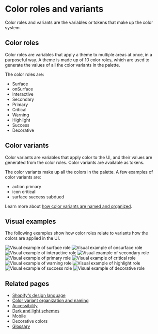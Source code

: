 # Color roles and variants

Color roles and variants are the variables or tokens that make up the color system.

## Color roles

Color roles are variables that apply a theme to multiple areas at once, in a purposeful way. A theme is made up of 10 color roles, which are used to generate the values of all the color variants in the palette.

The color roles are:

- Surface
- onSurface
- Interactive
- Secondary
- Primary
- Critical
- Warning
- Highlight
- Success
- Decorative

## Color variants

Color variants are variables that apply color to the UI, and their values are generated from the color roles. Color variants are available as tokens.

The color variants make up all the colors in the palette. A few examples of color variants are:

- action primary
- icon critical
- surface success subdued

Learn more about [how color variants are named and organized](/design-language-documentation/organization-and-naming.md).

## Visual examples

The following examples show how color roles relate to variants how the colors are applied in the UI.

![Visual example of surface role](/design-language-documentation/assets/surface.jpg)
![Visual example of onsurface role](/design-language-documentation/assets/onsurface.jpg)
![Visual example of interactive role](/design-language-documentation/assets/interactive.jpg)
![Visual example of secondary role](/design-language-documentation/assets/secondary.jpg)
![Visual example of primary role](/design-language-documentation/assets/primary.jpg)
![Visual example of critical role](/design-language-documentation/assets/critical.jpg)
![Visual example of warning role](/design-language-documentation/assets/warning.jpg)
![Visual example of highlight role](/design-language-documentation/assets/highlight.jpg)
![Visual example of success role](/design-language-documentation/assets/success.jpg)
![Visual example of decorative role](/design-language-documentation/assets/decorative.jpg)

## Related pages

- [Shopify's design language](/design-language-documentation/index.md)
- [Color variant organization and naming](/design-language-documentation/organization-and-naming.md)
- [Accessibility](/design-language-documentation/accessibility.md)
- [Dark and light schemes](/design-language-documentation/schemes.md)
- Mobile
- Decorative colors
- [Glossary](/design-language-documentation/glossary.md)
